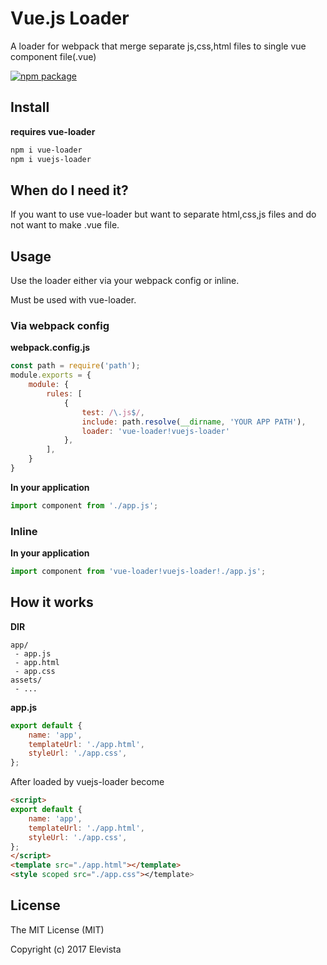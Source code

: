 # Vue.js Loader
A loader for webpack that merge separate js,css,html files to single vue component file(.vue)

 [![npm package](https://img.shields.io/npm/v/vue-loader.svg?maxAge=2592000)](https://www.npmjs.com/package/vue-loader)

## Install
**requires vue-loader**
```bash
npm i vue-loader
npm i vuejs-loader
```

## When do I need it?
If you want to use vue-loader but want to separate html,css,js files and do not want to make .vue file.

## Usage
Use the loader either via your webpack config or inline.

Must be used with vue-loader.

### Via webpack config

**webpack.config.js**
```js
const path = require('path');
module.exports = {
    module: {
        rules: [
            {
                test: /\.js$/,
                include: path.resolve(__dirname, 'YOUR APP PATH'),
                loader: 'vue-loader!vuejs-loader'
            },
        ],
    }
}
```

**In your application**
```js
import component from './app.js';
```


### Inline

**In your application**
```js
import component from 'vue-loader!vuejs-loader!./app.js';
```

## How it works
**DIR**
```text
app/
 - app.js
 - app.html
 - app.css
assets/
 - ...
```

**app.js**
```js
export default {
    name: 'app',
    templateUrl: './app.html',
    styleUrl: './app.css',
};
```
After loaded by vuejs-loader become
```html
<script>
export default {
    name: 'app',
    templateUrl: './app.html',
    styleUrl: './app.css',
};
</script>
<template src="./app.html"></template>
<style scoped src="./app.css"></template>
```

## License
The MIT License (MIT)

Copyright (c) 2017 Elevista
